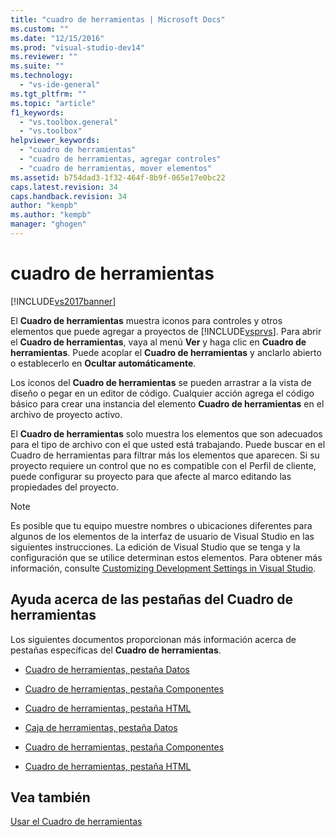 ```yaml
---
title: "cuadro de herramientas | Microsoft Docs"
ms.custom: ""
ms.date: "12/15/2016"
ms.prod: "visual-studio-dev14"
ms.reviewer: ""
ms.suite: ""
ms.technology: 
  - "vs-ide-general"
ms.tgt_pltfrm: ""
ms.topic: "article"
f1_keywords: 
  - "vs.toolbox.general"
  - "vs.toolbox"
helpviewer_keywords: 
  - "cuadro de herramientas"
  - "cuadro de herramientas, agregar controles"
  - "cuadro de herramientas, mover elementos"
ms.assetid: b754dad3-1f32-464f-8b9f-065e17e0bc22
caps.latest.revision: 34
caps.handback.revision: 34
author: "kempb"
ms.author: "kempb"
manager: "ghogen"
---
```

# cuadro de herramientas
[!INCLUDE[vs2017banner](../../code-quality/includes/vs2017banner.md)]

El **Cuadro de herramientas** muestra iconos para controles y otros elementos que puede agregar a proyectos de [!INCLUDE[vsprvs](../../code-quality/includes/vsprvs_md.md)].  Para abrir el **Cuadro de herramientas**, vaya al menú **Ver** y haga clic en **Cuadro de herramientas**.  Puede acoplar el **Cuadro de herramientas** y anclarlo abierto o establecerlo en **Ocultar automáticamente**.  
  
 Los iconos del **Cuadro de herramientas** se pueden arrastrar a la vista de diseño o pegar en un editor de código.  Cualquier acción agrega el código básico para crear una instancia del elemento **Cuadro de herramientas** en el archivo de proyecto activo.  
  
 El **Cuadro de herramientas** solo muestra los elementos que son adecuados para el tipo de archivo con el que usted está trabajando.  Puede buscar en el Cuadro de herramientas para filtrar más los elementos que aparecen.  Si su proyecto requiere un control que no es compatible con el Perfil de cliente, puede configurar su proyecto para que afecte al marco editando las propiedades del proyecto.  
  
> [!NOTE]
>  Es posible que tu equipo muestre nombres o ubicaciones diferentes para algunos de los elementos de la interfaz de usuario de Visual Studio en las siguientes instrucciones.  La edición de Visual Studio que se tenga y la configuración que se utilice determinan estos elementos.  Para obtener más información, consulte [Customizing Development Settings in Visual Studio](http://msdn.microsoft.com/es-es/22c4debb-4e31-47a8-8f19-16f328d7dcd3).  
  
## Ayuda acerca de las pestañas del Cuadro de herramientas  
 Los siguientes documentos proporcionan más información acerca de pestañas específicas del **Cuadro de herramientas**.  
  
-   [Cuadro de herramientas, pestaña Datos](http://msdn.microsoft.com/library/8a41dyt7%20\(v=vs.110\))  
  
-   [Cuadro de herramientas, pestaña Componentes](http://msdn.microsoft.com/library/8a41dyt7%20\(v=vs.110\))  
  
-   [Cuadro de herramientas, pestaña HTML](http://msdn.microsoft.com/library/8a41dyt7%20\(v=vs.110\))  
  
-   [Caja de herramientas, pestaña Datos](http://msdn.microsoft.com/library/8a41dyt7\(v=vs.120\))  
  
-   [Cuadro de herramientas, pestaña Componentes](http://msdn.microsoft.com/library/kb1cz7z9\(v=vs.120\))  
  
-   [Cuadro de herramientas, pestaña HTML](http://msdn.microsoft.com/library/w9ss7h1a\(v=vs.120\))  
  
## Vea también  
 [Usar el Cuadro de herramientas](../../ide/using-the-toolbox.md)